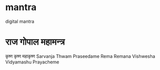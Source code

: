 # mantra
digital mantra
# राज गोपाल महामन्त्र
कृष्ण कृष्ण महाकृष्ण
Sarvanja Thwam Praseedame
Rema Remana Vishwesha
Vidyamashu Prayacheme
